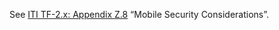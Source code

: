See [ITI TF-2.x: Appendix
Z.8](http://ihe.net/uploadedFiles/Documents/ITI/IHE_ITI_Suppl_Appx-Z.pdf)
“Mobile Security Considerations”.
